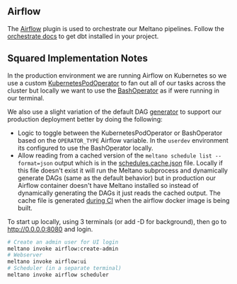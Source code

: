 ## Airflow

The [Airflow](https://github.com/apache/airflow/) plugin is used to orchestrate our Meltano pipelines.
Follow the [orchestrate docs](https://docs.meltano.com/guide/orchestration) to get dbt installed in your project.

## Squared Implementation Notes

In the production environment we are running Airflow on Kubernetes so we use a custom [KubernetesPodOperator](./plugins/meltano_k8_operator.py) to fan out all of our tasks across the cluster but locally we want to use the [BashOperator](https://airflow.apache.org/docs/apache-airflow/stable/howto/operator/bash.html) as if were running in our terminal.

We also use a slight variation of the default DAG [generator](./dags/meltano.py) to support our production deployment better by doing the following:

- Logic to toggle between the KubernetesPodOperator or BashOperator based on the `OPERATOR_TYPE` Airflow variable. In the `userdev` environment its configured to use the BashOperator locally.
- Allow reading from a cached version of the `meltano schedule list --format=json` output which is in the [schedules.cache.json](schedules.cache.json) file.
Locally if this file doesn't exist it will run the Meltano subprocess and dynamically generate DAGs (same as the default behavior) but in production our Airflow container doesn't have Meltano installed so instead of dynamically generating the DAGs it just reads the cached output.
The cache file is generated [during CI](../../.github/workflows/prod_deploy.yml) when the airflow docker image is being built.

To start up locally, using 3 terminals (or add -D for background), then go to http://0.0.0.0:8080 and login.
```bash
# Create an admin user for UI login
meltano invoke airflow:create-admin
# Webserver
meltano invoke airflow:ui
# Scheduler (in a separate terminal)
meltano invoke airflow scheduler
```
